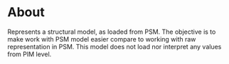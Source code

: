 # About

Represents a structural model, as loaded from PSM.
The objective is to make work with PSM model easier compare to working with raw representation in PSM.
This model does not load nor interpret any values from PIM level.
